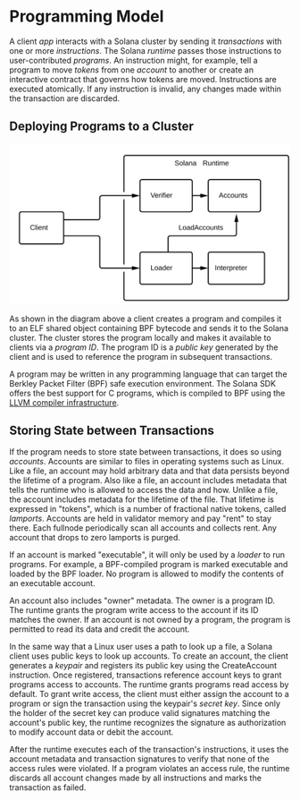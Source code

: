 # Programming Model

A client *app* interacts with a Solana cluster by sending it *transactions*
with one or more *instructions*. The Solana *runtime* passes those instructions
to user-contributed *programs*. An instruction might, for example, tell a
program to move *tokens* from one *account* to another or create an interactive
contract that governs how tokens are moved. Instructions are executed
atomically. If any instruction is invalid, any changes made within the
transaction are discarded.

## Deploying Programs to a Cluster

<img alt="SDK tools" src="img/sdk-tools.svg" class="center"/>

As shown in the diagram above a client creates a program and compiles it to an
ELF shared object containing BPF bytecode and sends it to the Solana cluster.
The cluster stores the program locally and makes it available to clients via a
*program ID*. The program ID is a *public key* generated by the client and is
used to reference the program in subsequent transactions.

A program may be written in any programming language that can target the
Berkley Packet Filter (BPF) safe execution environment. The Solana SDK offers
the best support for C programs, which is compiled to BPF using the [LLVM
compiler infrastructure](https://llvm.org).

## Storing State between Transactions

If the program needs to store state between transactions, it does so using
*accounts*. Accounts are similar to files in operating systems such as Linux.
Like a file, an account may hold arbitrary data and that data persists beyond
the lifetime of a program. Also like a file, an account includes metadata that
tells the runtime who is allowed to access the data and how. Unlike a file, the
account includes metadata for the lifetime of the file. That lifetime is
expressed in "tokens", which is a number of fractional native tokens, called
*lamports*. Accounts are held in validator memory and pay "rent" to stay there.
Each fullnode periodically scan all accounts and collects rent. Any account
that drops to zero lamports is purged.

If an account is marked "executable", it will only be used by a *loader* to run
programs. For example, a BPF-compiled program is marked executable and loaded
by the BPF loader. No program is allowed to modify the contents of an
executable account.

An account also includes "owner" metadata. The owner is a program ID. The
runtime grants the program write access to the account if its ID matches the
owner. If an account is not owned by a program, the program is permitted to
read its data and credit the account.

In the same way that a Linux user uses a path to look up a file, a Solana
client uses public keys to look up accounts. To create an account, the client
generates a *keypair* and registers its public key using the CreateAccount
instruction. Once registered, transactions reference account keys to grant
programs access to accounts. The runtime grants programs read access by
default. To grant write access, the client must either assign the account to a
program or sign the transaction using the keypair's *secret key*. Since only
the holder of the secret key can produce valid signatures matching the
account's public key, the runtime recognizes the signature as authorization to
modify account data or debit the account.

After the runtime executes each of the transaction's instructions, it uses the
account metadata and transaction signatures to verify that none of the access
rules were violated. If a program violates an access rule, the runtime discards
all account changes made by all instructions and marks the transaction as
failed.

